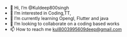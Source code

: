 - 👋 Hi, I’m @Kuldeep800singh
- 👀 I’m interested in Coding,TT,
- 🌱 I’m currently learning Opengl, Flutter and java
- 💞️ I’m looking to collaborate on a coding based works
- 📫 How to reach me kul8003995609deep@gmail.com

<!---
Kuldeep800singh/Kuldeep800singh is a ✨ special ✨ repository because its `README.md` (this file) appears on your GitHub profile.
You can click the Preview link to take a look at your changes.
--->
